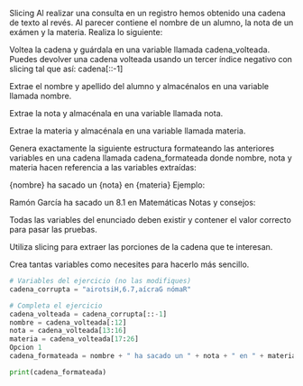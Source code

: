 Slicing
Al realizar una consulta en un registro hemos obtenido una cadena de texto al revés. Al parecer contiene el nombre de un alumno, la nota de un exámen y la materia. Realiza lo siguiente:

Voltea la cadena y guárdala en una variable llamada cadena_volteada. Puedes devolver una cadena volteada usando un tercer índice negativo con slicing tal que así: cadena[::-1]

Extrae el nombre y apellido del alumno y almacénalos en una variable llamada nombre.

Extrae la nota y almacénala en una variable llamada nota.

Extrae la materia y almacénala en una variable llamada materia.

Genera exactamente la siguiente estructura formateando las anteriores variables en una cadena llamada cadena_formateada donde nombre, nota y materia hacen referencia a las variables extraídas:

{nombre} ha sacado un {nota} en {materia}
Ejemplo:

Ramón García ha sacado un 8.1 en Matemáticas
Notas y consejos:

Todas las variables del enunciado deben existir y contener el valor correcto para pasar las pruebas.

Utiliza slicing para extraer las porciones de la cadena que te interesan.

Crea tantas variables como necesites para hacerlo más sencillo.

```py
# Variables del ejercicio (no las modifiques)
cadena_corrupta = "airotsiH,6.7,aícraG nómaR"

# Completa el ejercicio
cadena_volteada = cadena_corrupta[::-1]
nombre = cadena_volteada[:12]
nota = cadena_volteada[13:16]
materia = cadena_volteada[17:26]
Opcion 1
cadena_formateada = nombre + " ha sacado un " + nota + " en " + materia

print(cadena_formateada)
```
